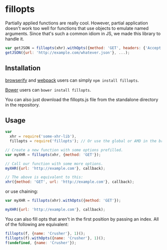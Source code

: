 fillopts
========

Partially applied functions are really cool. However, partial application
doesn't work too well for functions that use objects to emulate named arguments.
Since that's such a common idiom in JS, we made this library to handle it.

```javascript
var getJSON = fillopts(xhr).withOpts({method: 'GET', headers: {'Accept': 'application/json'}});
getJSON({url: 'http://example.com/whatever.json'}, ...);
```

Installation
------------

[browserify] and [webpack] users can simply `npm install fillopts`.

[Bower] users can `bower install fillopts`.

You can also just download the fillopts.js file from the standalone directory in
the repository.


Usage
-----

```javascript
var
  xhr = require('some-xhr-lib'),
  fillopts = require('fillopts'); // Or use the global or AMD in the browser.

// Create a new function with some options prefilled.
var myXHR = fillopts(xhr, {method: 'GET'});

// Call our function with some more options.
myXHR({url: 'http://example.com'}, callback);

// The above is equivalent to this:
xhr({method: 'GET', url: 'http://example.com'}, callback);
```

or use chaining:

```javascript
var myXHR = fillopts(xhr).withOpts({method: 'GET'});

myXHR({url: 'http://example.com'}, callback);
```

You can also fill opts that aren't in the first position by passing an index.
All of the following are equivalent:

```javascript
fillopts(f, {name: 'Crusher'}, 1)();
fillopts(f).withOpts({name: 'Crusher'}, 1)();
f(undefined, {name: 'Crusher'});
```


[browserify]: http://browserify.org
[webpack]: http://webpack.github.io
[Bower]: http://bower.io
